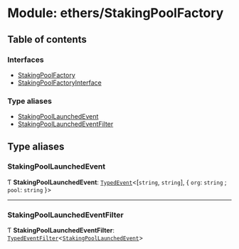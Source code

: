 # Module: ethers/StakingPoolFactory

## Table of contents

### Interfaces

- [StakingPoolFactory](../interfaces/ethers_StakingPoolFactory.StakingPoolFactory.md)
- [StakingPoolFactoryInterface](../interfaces/ethers_StakingPoolFactory.StakingPoolFactoryInterface.md)

### Type aliases

- [StakingPoolLaunchedEvent](ethers_StakingPoolFactory.md#stakingpoollaunchedevent)
- [StakingPoolLaunchedEventFilter](ethers_StakingPoolFactory.md#stakingpoollaunchedeventfilter)

## Type aliases

### StakingPoolLaunchedEvent

Ƭ **StakingPoolLaunchedEvent**: [`TypedEvent`](../interfaces/ethers_common.TypedEvent.md)<[`string`, `string`], { `org`: `string` ; `pool`: `string`  }\>

___

### StakingPoolLaunchedEventFilter

Ƭ **StakingPoolLaunchedEventFilter**: [`TypedEventFilter`](../interfaces/ethers_common.TypedEventFilter.md)<[`StakingPoolLaunchedEvent`](ethers_StakingPoolFactory.md#stakingpoollaunchedevent)\>
